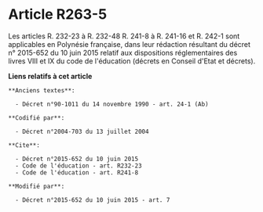 # Article R263-5

Les articles R. 232-23 à R. 232-48 
R. 241-8 à R. 241-16 et R. 242-1 sont applicables en Polynésie française, dans leur rédaction résultant du décret n° 2015-652
du 10 juin 2015 relatif aux dispositions réglementaires des livres VIII et IX du code de l'éducation (décrets en Conseil
d'Etat et décrets).

**Liens relatifs à cet article**

	**Anciens textes**:

	  - Décret n°90-1011 du 14 novembre 1990 - art. 24-1 (Ab)

	**Codifié par**:

	  - Décret n°2004-703 du 13 juillet 2004

	**Cite**:

	  - Décret n°2015-652 du 10 juin 2015
	  - Code de l'éducation - art. R232-23
	  - Code de l'éducation - art. R241-8

	**Modifié par**:

	  - Décret n°2015-652 du 10 juin 2015 - art. 7
